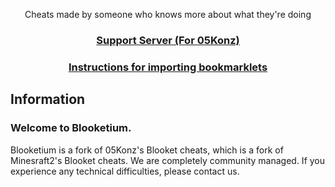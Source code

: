 <p align="center">Cheats made by someone who knows more about what they're doing</p>
<h3 align="center"><a href="https://discord.gg/jHjGrrdXP6">Support Server (For 05Konz)</a></h2>
<h3 align="center"><a href="tutorial/readme.md">Instructions for importing bookmarklets</a></h2>

## Information

<h3>Welcome to Blooketium.</h3>

Blooketium is a fork of 05Konz's Blooket cheats, which is a fork of Minesraft2's Blooket cheats.
We are completely community managed. If you experience any technical difficulties, please contact us.
